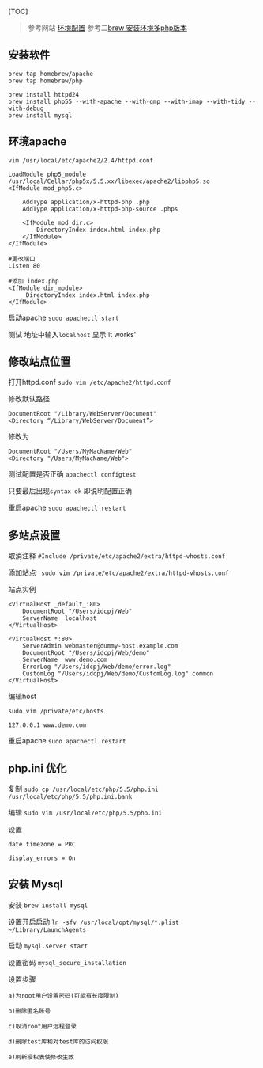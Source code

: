 [TOC]

>参考网站 [环境配置](http://www.devzhang.com/14526754330295.html)
>参考二[brew 安装环境多php版本](http://www.phpfensi.com/php/20150414/9254.html)

## 安装软件
```
brew tap homebrew/apache
brew tap homebrew/php

brew install httpd24
brew install php55 --with-apache --with-gmp --with-imap --with-tidy --with-debug
brew install mysql
```




## 环境apache
`vim /usr/local/etc/apache2/2.4/httpd.conf`

```
LoadModule php5_module /usr/local/Cellar/php5x/5.5.xx/libexec/apache2/libphp5.so
<IfModule mod_php5.c>

    AddType application/x-httpd-php .php
    AddType application/x-httpd-php-source .phps

    <IfModule mod_dir.c>
        DirectoryIndex index.html index.php
    </IfModule>
</IfModule>

#更改端口
Listen 80

#添加 index.php
<IfModule dir_module>
     DirectoryIndex index.html index.php
</IfModule>
```

启动apache
`sudo apachectl start`

测试
地址中输入`localhost` 显示'it works'

## 修改站点位置

打开httpd.conf
`sudo vim /etc/apache2/httpd.conf`

修改默认路径
```
DocumentRoot "/Library/WebServer/Document"
<Directory “/Library/WebServer/Document”>
```
修改为
```
DocumentRoot "/Users/MyMacName/Web"
<Directory "/Users/MyMacName/Web">
```

测试配置是否正确
`apachectl configtest`

只要最后出现`syntax ok` 即说明配置正确

重启apache
`sudo apachectl restart`

## 多站点设置

取消注释
`#Include /private/etc/apache2/extra/httpd-vhosts.conf`

添加站点
` sudo vim /private/etc/apache2/extra/httpd-vhosts.conf`

站点实例
```
<VirtualHost _default_:80>
    DocumentRoot "/Users/idcpj/Web"
    ServerName  localhost
</VirtualHost>

<VirtualHost *:80>
    ServerAdmin webmaster@dummy-host.example.com
    DocumentRoot "/Users/idcpj/Web/demo"
    ServerName  www.demo.com
    ErrorLog "/Users/idcpj/Web/demo/error.log"
    CustomLog "/Users/idcpj/Web/demo/CustomLog.log" common
</VirtualHost>
```

编辑host
```
sudo vim /private/etc/hosts

127.0.0.1 www.demo.com
```

重启apache
`sudo apachectl restart`

## php.ini 优化

复制
`sudo cp /usr/local/etc/php/5.5/php.ini /usr/local/etc/php/5.5/php.ini.bank`

编辑
`sudo vim /usr/local/etc/php/5.5/php.ini
`

设置
```
date.timezone = PRC

display_errors = On

```

## 安装 Mysql

安装
`brew install mysql`

设置开启启动
`ln -sfv /usr/local/opt/mysql/*.plist ~/Library/LaunchAgents`

启动
`mysql.server start`

设置密码
`mysql_secure_installation`

设置步骤
```
a)为root用户设置密码(可能有长度限制)

b)删除匿名账号

c)取消root用户远程登录

d)删除test库和对test库的访问权限

e)刷新授权表使修改生效
```